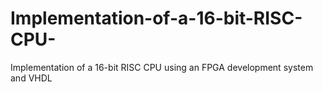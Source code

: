# Implementation-of-a-16-bit-RISC-CPU-
Implementation of a 16-bit RISC CPU using an FPGA development system and VHDL
